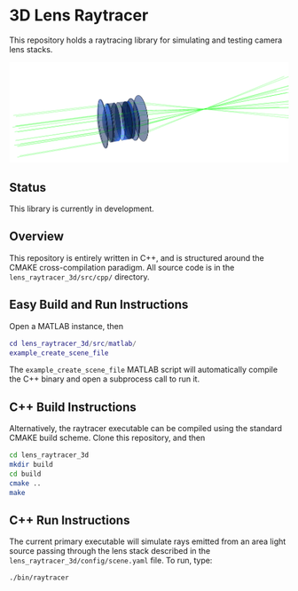 # 3D Lens Raytracer

This repository holds a raytracing library for simulating and testing camera lens stacks.

![alt text](https://github.com/erik-nelson/lens_raytracer_3d/blob/master/simulation.png "Lens Raytracing Simulation")

## Status
This library is currently in development.

## Overview
This repository is entirely written in C++, and is structured around the CMAKE cross-compilation paradigm. All source code is in the `lens_raytracer_3d/src/cpp/` directory.

## Easy Build and Run Instructions
Open a MATLAB instance, then

```MATLAB
cd lens_raytracer_3d/src/matlab/
example_create_scene_file
```
The `example_create_scene_file` MATLAB script will automatically compile the C++ binary and open a subprocess call to run it.

## C++ Build Instructions
Alternatively, the raytracer executable can be compiled using the standard CMAKE build scheme. Clone this repository, and then

```bash
cd lens_raytracer_3d
mkdir build
cd build
cmake ..
make
```

## C++ Run Instructions
The current primary executable will simulate rays emitted from an area light source passing through the lens stack described in the `lens_raytracer_3d/config/scene.yaml` file. To run, type:

```bash
./bin/raytracer
```
